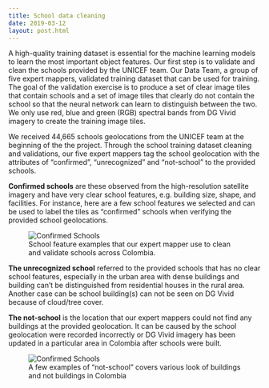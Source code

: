 ```yaml
---
title: School data cleaning
date: 2019-03-12
layout: post.html
---
```


A high-quality training dataset is essential for the machine learning models to learn the most important object features. Our first step is to validate and clean the schools provided by the UNICEF team. Our Data Team, a group of five expert mappers, validated training dataset that can be used for training. The goal of the validation exercise is to produce a set of clear image tiles that contain schools and a set of image tiles that clearly do not contain the school so that the neural network can learn to distinguish between the two. We only use red, blue and green (RGB) spectral bands from DG Vivid imagery to create the training image tiles.

We received 44,665 schools geolocations from the UNICEF team at the beginning of the the project. Through the school training dataset cleaning and validations, our five expert mappers tag the school geolocation with the attributes of “confirmed”, “unrecognized” and “not-school” to the provided schools.

**Confirmed schools** are these observed from the high-resolution satellite imagery and have very clear school features, e.g. building size, shape, and facilities. For instance, here are a few school features we selected and can be used to label the tiles as “confirmed” schools when verifying the provided school geolocations.


<figure class="align-center">
	<img src="/assets/graphics/content/methodology/confirmed_schools.png" alt="Confirmed Schools" />
	<figcaption> School feature examples that our expert mapper use to clean and validate schools across Colombia.</figcaption>
</figure>

**The unrecognized school** referred to the provided schools that has no clear school features, especially in the urban area with dense buildings and building can’t be distinguished from residential houses in the rural area. Another case can be school building(s) can not be seen on DG Vivid because of cloud/tree cover.


**The not-school** is the location that our expert mappers could not find any buildings at the provided geolocation. It can be caused by the school geolocation were recorded incorrectly or DG Vivid imagery has been updated in a particular area in Colombia after schools were built.

<figure class="align-center">
	<img src="/assets/graphics/content/methodology/not_schools.png" alt="Confirmed Schools" />
	<figcaption> A few examples of “not-school” covers various look of buildings and not buildings in Colombia</figcaption>
</figure>
